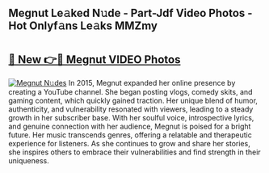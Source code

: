 ## Megnut Le𝚊ked N𝚞de - Part-Jdf Video Photos - Hot Onlyf𝚊ns Le𝚊ks MMZmy

# <h2><a href="http://ab99350.deff.icu/?id=Megnut">🔗 New 👉🔴 Megnut VIDEO Photos</a></h2>

[![Megnut N𝚞des](https://i.imgur.com/rIISA9y.gif)](http://ab99350.deff.icu/?id=Megnut)
In 2015, Megnut expanded her online presence by creating a YouTube channel. She began posting vlogs, comedy skits, and gaming content, which quickly gained traction. Her unique blend of humor, authenticity, and vulnerability resonated with viewers, leading to a steady growth in her subscriber base. With her soulful voice, introspective lyrics, and genuine connection with her audience, Megnut is poised for a bright future. Her music transcends genres, offering a relatable and therapeutic experience for listeners. As she continues to grow and share her stories, she inspires others to embrace their vulnerabilities and find strength in their uniqueness.

